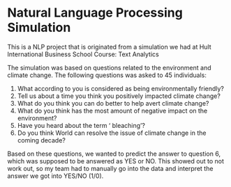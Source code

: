# Natural Language Processing Simulation

This is a NLP project that is originated from a simulation we had at Hult International Business School
Course: Text Analytics

The simulation was based on questions related to the environment and climate change.
The following questions was asked to 45 individuals:

1)	What according to you is considered as being environmentally friendly?
2)	Tell us about a time you think you positively impacted climate change?
3)	What do you think you can do better to help avert climate change? 
4)	What do you think has the most amount of negative impact on the environment? 
5)	Have you heard about the term ‘ bleaching’? 
6)	Do you think World can resolve the issue of climate change in the coming decade?

Based on these questions, we wanted to predict the answer to question 6, which was supposed to be answered as YES or NO. This showed out to not work out, so my team had to manually go into the data and interpret the answer we got into YES/NO (1/0).
